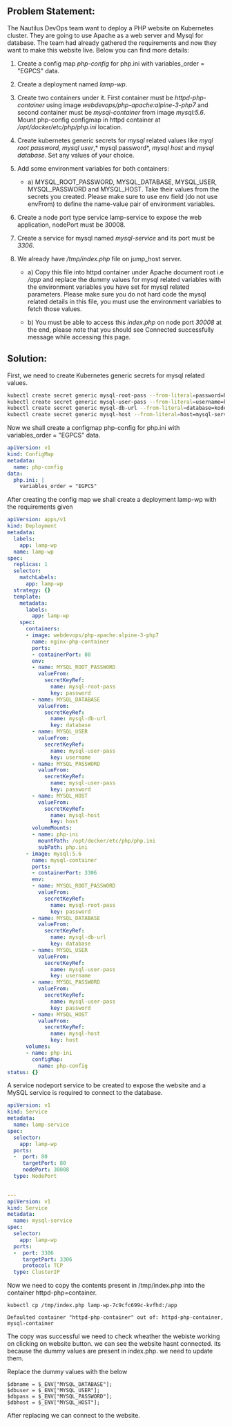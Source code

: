  ## Problem Statement:
The Nautilus DevOps team want to deploy a PHP website on Kubernetes cluster. They are going to use Apache as a web server and Mysql for database. The team had already gathered the requirements and now they want to make this website live. Below you can find more details:



  1) Create a config map *php-config* for php.ini with variables_order = "EGPCS" data.


  2) Create a deployment named *lamp-wp*.


  3) Create two containers under it. First container must be *httpd-php-container* using image *webdevops/php-apache:alpine-3-php7* and second container must be *mysql-container* from image *mysql:5.6*. Mount php-config configmap in httpd container at */opt/docker/etc/php/php.ini* location.


  4) Create kubernetes generic secrets for *mysql* related values like *myql root password*, *mysql user*,* mysql password*, *mysql host* and *mysql database*. Set any values of your choice.


  5) Add some environment variables for both containers:


     - a) MYSQL_ROOT_PASSWORD, MYSQL_DATABASE, MYSQL_USER, MYSQL_PASSWORD and MYSQL_HOST. Take their values from the secrets you created. Please make sure to use env field (do not use envFrom) to define the name-value pair of environment variables.


  6) Create a node port type service lamp-service to expose the web application, nodePort must be 30008.


  7) Create a service for mysql named *mysql-service* and its port must be *3306*.


  8) We already have */tmp/index.php* file on jump_host server.


     - a) Copy this file into httpd container under Apache document root i.e */app* and replace the dummy values for mysql related variables with the environment variables you have set for mysql related parameters. Please make sure you do not hard code the mysql related details in this file, you must use the environment variables to fetch those values.


     - b) You must be able to access this *index.php* on node port *30008* at the end, please note that you should see Connected successfully message while accessing this page.

 ## Solution:

First, we need to create Kubernetes generic secrets for mysql related values.

```bash
kubectl create secret generic mysql-root-pass --from-literal=password=R00t
kubectl create secret generic mysql-user-pass --from-literal=username=kodekloud_pop --from-literal=password=BruCStnMT5
kubectl create secret generic mysql-db-url --from-literal=database=kodekloud_db5
kubectl create secret generic mysql-host --from-literal=host=mysql-service
```
Now we shall create a configmap php-config for php.ini with variables_order = "EGPCS" data.
```yaml
apiVersion: v1
kind: ConfigMap
metadata:
  name: php-config
data:
  php.ini: |
    variables_order = "EGPCS"

```
After creating the config map we shall create a deployment lamp-wp with the requirements given

```yaml
apiVersion: apps/v1
kind: Deployment
metadata:
  labels:
    app: lamp-wp
  name: lamp-wp
spec:
  replicas: 1
  selector:
    matchLabels:
      app: lamp-wp
  strategy: {}
  template:
    metadata:
      labels:
        app: lamp-wp
    spec:
      containers:
      - image: webdevops/php-apache:alpine-3-php7
        name: nginx-php-container
        ports:
        - containerPort: 80
        env:
        - name: MYSQL_ROOT_PASSWORD
          valueFrom:
            secretKeyRef:
              name: mysql-root-pass
              key: password
        - name: MYSQL_DATABASE
          valueFrom:
            secretKeyRef:
              name: mysql-db-url
              key: database
        - name: MYSQL_USER
          valueFrom:
            secretKeyRef:
              name: mysql-user-pass
              key: username
        - name: MYSQL_PASSWORD
          valueFrom:
            secretKeyRef:
              name: mysql-user-pass
              key: password
        - name: MYSQL_HOST
          valueFrom:
            secretKeyRef:
              name: mysql-host
              key: host
        volumeMounts:
        - name: php-ini
          mountPath: /opt/docker/etc/php/php.ini
          subPath: php.ini
      - image: mysql:5.6
        name: mysql-container
        ports:
        - containerPort: 3306
        env:
        - name: MYSQL_ROOT_PASSWORD
          valueFrom:
            secretKeyRef:
              name: mysql-root-pass
              key: password
        - name: MYSQL_DATABASE
          valueFrom:
            secretKeyRef:
              name: mysql-db-url
              key: database
        - name: MYSQL_USER
          valueFrom:
            secretKeyRef:
              name: mysql-user-pass
              key: username
        - name: MYSQL_PASSWORD
          valueFrom:
            secretKeyRef:
              name: mysql-user-pass
              key: password
        - name: MYSQL_HOST
          valueFrom:
            secretKeyRef:
              name: mysql-host
              key: host
      volumes:
      - name: php-ini
        configMap:
          name: php-config
status: {}
```
A service nodeport service to be created to expose the website and a MySQL service is required to connect to the database.

```yaml
apiVersion: v1
kind: Service
metadata:
  name: lamp-service
spec:
  selector:
    app: lamp-wp
  ports:
  -  port: 80
     targetPort: 80
     nodePort: 30008
  type: NodePort
  

---
apiVersion: v1
kind: Service
metadata:
  name: mysql-service
spec:
  selector:
    app: lamp-wp
  ports:
  -  port: 3306
     targetPort: 3306
     protocol: TCP
  type: ClusterIP
```

Now we need to copy the contents present in /tmp/index.php into the container httpd-php=container.

```
kubectl cp /tmp/index.php lamp-wp-7c9cfc699c-kvfhd:/app
```
```
Defaulted container "httpd-php-container" out of: httpd-php-container, mysql-container
```
The copy was successful we need to check wheather the webiste working on clicking on website button.
we can see the website hasnt connected. its because the dummy values are present in index.php. we need to update them.

Replace the dummy values with the below
```
$dbname = $_ENV["MYSQL_DATABASE"];
$dbuser = $_ENV["MYSQL_USER"];
$dbpass = $_ENV["MYSQL_PASSWORD"];
$dbhost = $_ENV["MYSQL_HOST"];
```
After replacing we can connect to the website.

